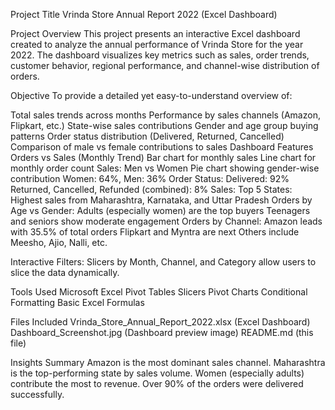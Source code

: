 Project Title
Vrinda Store Annual Report 2022 (Excel Dashboard)

Project Overview
This project presents an interactive Excel dashboard created to analyze the annual performance of Vrinda Store for the year 2022. 
The dashboard visualizes key metrics such as sales, order trends, customer behavior, regional performance, and channel-wise distribution of orders.

Objective
To provide a detailed yet easy-to-understand overview of:

Total sales trends across months
Performance by sales channels (Amazon, Flipkart, etc.)
State-wise sales contributions
Gender and age group buying patterns
Order status distribution (Delivered, Returned, Cancelled)
Comparison of male vs female contributions to sales
Dashboard Features
Orders vs Sales (Monthly Trend)
Bar chart for monthly sales
Line chart for monthly order count
Sales: Men vs Women
Pie chart showing gender-wise contribution
Women: 64%, Men: 36%
Order Status:
Delivered: 92%
Returned, Cancelled, Refunded (combined): 8%
Sales: Top 5 States:
Highest sales from Maharashtra, Karnataka, and Uttar Pradesh
Orders by Age vs Gender:
Adults (especially women) are the top buyers
Teenagers and seniors show moderate engagement
Orders by Channel:
Amazon leads with 35.5% of total orders
Flipkart and Myntra are next
Others include Meesho, Ajio, Nalli, etc.

Interactive Filters:
Slicers by Month, Channel, and Category allow users to slice the data dynamically.

Tools Used
Microsoft Excel
Pivot Tables
Slicers
Pivot Charts
Conditional Formatting
Basic Excel Formulas

Files Included
Vrinda_Store_Annual_Report_2022.xlsx (Excel Dashboard)
Dashboard_Screenshot.jpg (Dashboard preview image)
README.md (this file)

Insights Summary
Amazon is the most dominant sales channel.
Maharashtra is the top-performing state by sales volume.
Women (especially adults) contribute the most to revenue.
Over 90% of the orders were delivered successfully.


